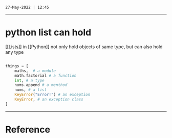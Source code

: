 `27-May-2022 | 12:45`

---
# python list can hold

[[Lists]] in [[Python]] not only hold objects of same type, but can also hold any type

```py

things = [
	maths,  # a module
	math.factorial # a function
	int, # a type
	nums.append # a menthod
	nums, # a list
	KeyError("Error!") # an exception
	KeyError, # an exception class
]
```

---
# Reference
